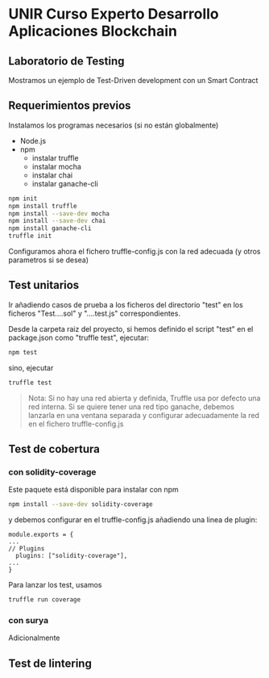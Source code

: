 # UNIR Curso Experto Desarrollo Aplicaciones Blockchain

## Laboratorio de Testing

Mostramos un ejemplo de Test-Driven development con un Smart Contract

## Requerimientos previos

Instalamos los programas necesarios (si no están globalmente)
- Node.js
- npm
  - instalar truffle
  - instalar mocha
  - instalar chai
  - instalar ganache-cli

```bash
npm init
npm install truffle
npm install --save-dev mocha
npm install --save-dev chai
npm install ganache-cli
truffle init
```

Configuramos ahora el fichero truffle-config.js con la red adecuada (y otros parametros si se desea)


## Test unitarios

Ir añadiendo casos de prueba a los ficheros del directorio "test" en los ficheros "Test....sol" y "....test.js" correspondientes.

Desde la carpeta raiz del proyecto, si hemos definido el script "test" en el package.json como "truffle test", ejecutar:

```bash
npm test
```

sino, ejecutar

```bash
truffle test
```

>Nota: Si no hay una red abierta y definida, Truffle usa por defecto una red interna. Si se quiere tener una red tipo ganache, debemos lanzarla en una ventana separada y configurar adecuadamente la red en el fichero truffle-config.js

## Test de cobertura

### con solidity-coverage

Este paquete está disponible para instalar con npm

```bash
npm install --save-dev solidity-coverage
```

y debemos configurar en el truffle-config.js añadiendo una linea de plugin:

```
module.exports = {
...
// Plugins
  plugins: ["solidity-coverage"],
...
}
```

Para lanzar los test, usamos 

```bash
truffle run coverage
```

### con surya

Adicionalmente 

## Test de lintering


